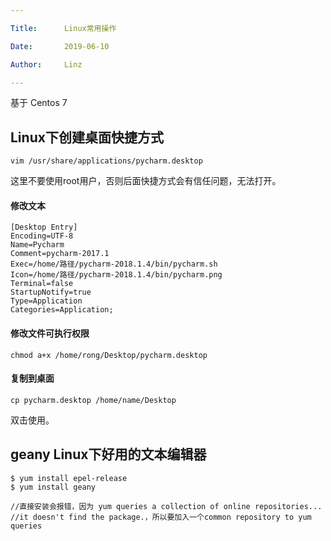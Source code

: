 ```yaml
---

Title:      Linux常用操作

Date:       2019-06-10

Author:     Linz

---
```



基于 Centos 7

## Linux下创建桌面快捷方式

``` text
vim /usr/share/applications/pycharm.desktop 
``` 
这里不要使用root用户，否则后面快捷方式会有信任问题，无法打开。

#### 修改文本
``` text
[Desktop Entry]
Encoding=UTF-8
Name=Pycharm
Comment=pycharm-2017.1
Exec=/home/路径/pycharm-2018.1.4/bin/pycharm.sh
Icon=/home/路径/pycharm-2018.1.4/bin/pycharm.png
Terminal=false
StartupNotify=true
Type=Application
Categories=Application;
```


#### 修改文件可执行权限

``` text
chmod a+x /home/rong/Desktop/pycharm.desktop
``` 

#### 复制到桌面
``` text
cp pycharm.desktop /home/name/Desktop
``` 
双击使用。


## geany Linux下好用的文本编辑器
``` text
$ yum install epel-release
$ yum install geany

//直接安装会报错，因为 yum queries a collection of online repositories... 
//it doesn't find the package.，所以要加入一个common repository to yum queries
``` 

